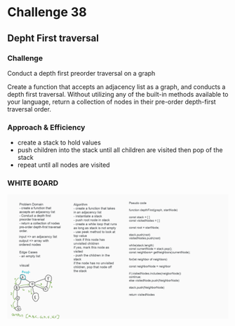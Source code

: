 # Challenge 38 
## Depht First traversal


### Challenge
Conduct a depth first preorder traversal on a graph

Create a function that accepts an adjacency list as a graph, and conducts a depth first traversal. Without utilizing any of the built-in methods available to your language, return a collection of nodes in their pre-order depth-first traversal order.


### Approach & Efficiency
- create a stack to hold values
- push children into the stack until all children are visited then pop of the stack
- repeat until all nodes are visited

### WHITE BOARD
![Depth First Graph](../../assets/DepthFirstGraph.png)

